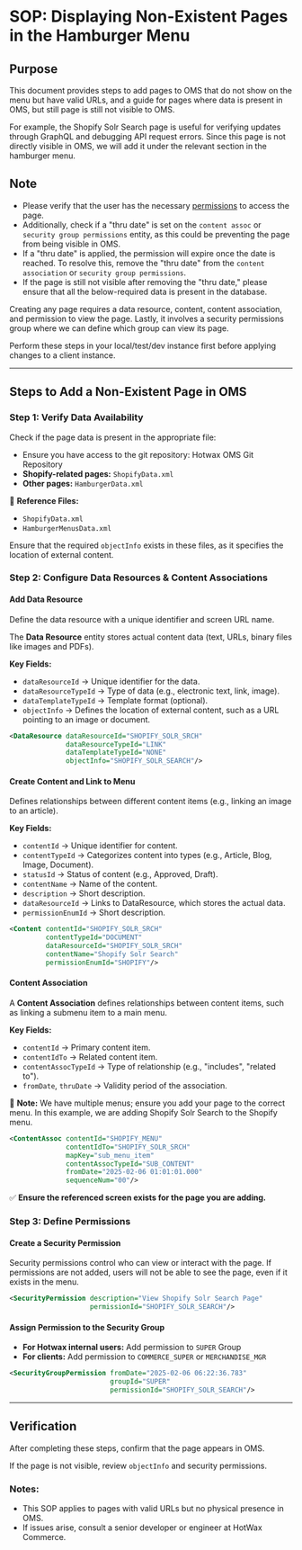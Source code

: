 # SOP: Displaying Non-Existent Pages in the Hamburger Menu

## Purpose
This document provides steps to add pages to OMS that do not show on the menu but have valid URLs, and a guide for pages where data is present in OMS, but still page is still not visible to OMS.

For example, the Shopify Solr Search page is useful for verifying updates through GraphQL and debugging API request errors. Since this page is not directly visible in OMS, we will add it under the relevant section in the hamburger menu.

## Note
- Please verify that the user has the necessary [permissions](https://docs.hotwax.co/documents/system-admins/administration/introduction/users-app#permissions-tab) to access the page.
- Additionally, check if a "thru date" is set on the `content assoc` or `security group permissions` entity, as this could be preventing the page from being visible in OMS.
- If a "thru date" is applied, the permission will expire once the date is reached. To resolve this, remove the "thru date" from the `content association` or `security group permissions`.
- If the page is still not visible after removing the "thru date," please ensure that all the below-required data is present in the database.

Creating any page requires a data resource, content, content association, and permission to view the page. Lastly, it involves a security permissions group where we can define which group can view its page.

Perform these steps in your local/test/dev instance first before applying changes to a client instance.

---

## Steps to Add a Non-Existent Page in OMS

### Step 1: Verify Data Availability
Check if the page data is present in the appropriate file:

- Ensure you have access to the git repository: Hotwax OMS Git Repository
- **Shopify-related pages:** `ShopifyData.xml`
- **Other pages:** `HamburgerData.xml`

🔗 **Reference Files:**
- `ShopifyData.xml`
- `HamburgerMenusData.xml`

Ensure that the required `objectInfo` exists in these files, as it specifies the location of external content.

### Step 2: Configure Data Resources & Content Associations

#### Add Data Resource
Define the data resource with a unique identifier and screen URL name.

The **Data Resource** entity stores actual content data (text, URLs, binary files like images and PDFs).

**Key Fields:**
- `dataResourceId` → Unique identifier for the data.
- `dataResourceTypeId` → Type of data (e.g., electronic text, link, image).
- `dataTemplateTypeId` → Template format (optional).
- `objectInfo` → Defines the location of external content, such as a URL pointing to an image or document.

```xml
<DataResource dataResourceId="SHOPIFY_SOLR_SRCH"
              dataResourceTypeId="LINK"
              dataTemplateTypeId="NONE"
              objectInfo="SHOPIFY_SOLR_SEARCH"/>
```

#### Create Content and Link to Menu
Defines relationships between different content items (e.g., linking an image to an article).

**Key Fields:**
- `contentId` → Unique identifier for content.
- `contentTypeId` → Categorizes content into types (e.g., Article, Blog, Image, Document).
- `statusId` → Status of content (e.g., Approved, Draft).
- `contentName` → Name of the content.
- `description` → Short description.
- `dataResourceId` → Links to DataResource, which stores the actual data.
- `permissionEnumId` → Short description.

```xml
<Content contentId="SHOPIFY_SOLR_SRCH"
         contentTypeId="DOCUMENT"
         dataResourceId="SHOPIFY_SOLR_SRCH"
         contentName="Shopify Solr Search"
         permissionEnumId="SHOPIFY"/>
```

#### Content Association
A **Content Association** defines relationships between content items, such as linking a submenu item to a main menu.

**Key Fields:**
- `contentId` → Primary content item.
- `contentIdTo` → Related content item.
- `contentAssocTypeId` → Type of relationship (e.g., "includes", "related to").
- `fromDate`, `thruDate` → Validity period of the association.

📌 **Note:** We have multiple menus; ensure you add your page to the correct menu. In this example, we are adding Shopify Solr Search to the Shopify menu.

```xml
<ContentAssoc contentId="SHOPIFY_MENU"
              contentIdTo="SHOPIFY_SOLR_SRCH"
              mapKey="sub_menu_item"
              contentAssocTypeId="SUB_CONTENT"
              fromDate="2025-02-06 01:01:01.000"
              sequenceNum="00"/>
```

✅ **Ensure the referenced screen exists for the page you are adding.**

### Step 3: Define Permissions

#### Create a Security Permission
Security permissions control who can view or interact with the page. If permissions are not added, users will not be able to see the page, even if it exists in the menu.

```xml
<SecurityPermission description="View Shopify Solr Search Page"
                    permissionId="SHOPIFY_SOLR_SEARCH"/>
```

#### Assign Permission to the Security Group
- **For Hotwax internal users:** Add permission to `SUPER` Group
- **For clients:** Add permission to `COMMERCE_SUPER` or `MERCHANDISE_MGR`

```xml
<SecurityGroupPermission fromDate="2025-02-06 06:22:36.783"
                         groupId="SUPER"
                         permissionId="SHOPIFY_SOLR_SEARCH"/>
```

---

## Verification
After completing these steps, confirm that the page appears in OMS.

If the page is not visible, review `objectInfo` and security permissions.

### Notes:
- This SOP applies to pages with valid URLs but no physical presence in OMS.
- If issues arise, consult a senior developer or engineer at HotWax Commerce.
